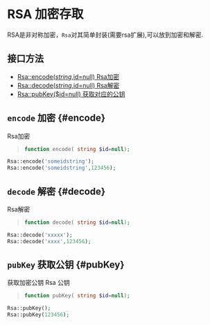 RSA 加密存取
==========

RSA是非对称加密，`Rsa`对其简单封装(需要rsa扩展),可以放到加密和解密.


接口方法
-----------
* [Rsa::encode($string,$id=null) Rsa加密](#encode)
* [Rsa::decode($string,$id=null) Rsa解密](#decode)
* [Rsa::pubKey($id=null) 获取对应的公钥](#pubKey)


`encode` 加密 {#encode}
----------
Rsa加密

>```php
>function encode( string $id=null);
>```

```php
Rsa::encode('someidstring');
Rsa::encode('someidstring',123456);
```

`decode` 解密 {#decode}
----------
Rsa解密

>```php
>function decode( string $id=null);
>```

```php
Rsa::decode('xxxxx');
Rsa::decode('xxxx',123456);
```

`pubKey` 获取公钥 {#pubKey}
----------
获取加密公钥 Rsa 公钥

>```php
>function pubKey( string $id=null);
>```

```php
Rsa::pubKey();
Rsa::pubKey(123456);
```
